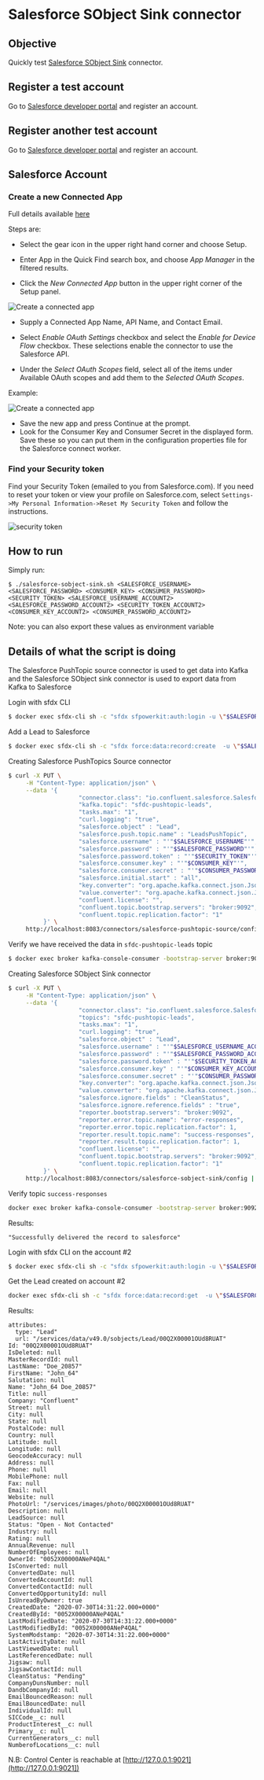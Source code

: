# Salesforce SObject Sink connector


## Objective

Quickly test [Salesforce SObject Sink](https://docs.confluent.io/current/connect/kafka-connect-salesforce/sobjects_sink/index.html#salesforce-sobject-sink-connector-for-cp) connector.


## Register a test account

Go to [Salesforce developer portal](https://developer.salesforce.com/signup/) and register an account.

## Register another test account

Go to [Salesforce developer portal](https://developer.salesforce.com/signup/) and register an account.

## Salesforce Account

### Create a new Connected App

Full details available [here](https://docs.confluent.io/current/connect/kafka-connect-salesforce/pushtopics/salesforce_pushtopic_source_connector_quickstart.html#salesforce-account)

Steps are:

* Select the gear icon in the upper right hand corner and choose Setup.

* Enter App in the Quick Find search box, and choose *App Manager* in the filtered results.

* Click the *New Connected App* button in the upper right corner of the Setup panel.

![Create a connected app](Screenshot2.png)

* Supply a Connected App Name, API Name, and Contact Email.

* Select *Enable OAuth Settings* checkbox and select the *Enable for Device Flow* checkbox. These selections enable the connector to use the Salesforce API.
* Under the *Select OAuth Scopes* field, select all of the items under Available OAuth scopes and add them to the *Selected OAuth Scopes*.

Example:

![Create a connected app](Screenshot3.png)

* Save the new app and press Continue at the prompt.
* Look for the Consumer Key and Consumer Secret in the displayed form. Save these so you can put them in the configuration properties file for the Salesforce connect worker.

### Find your Security token

Find your Security Token (emailed to you from Salesforce.com). If you need to reset your token or view your profile on Salesforce.com, select `Settings->My Personal Information->Reset My Security Token` and follow the instructions.

![security token](Screenshot1.png)

## How to run

Simply run:

```
$ ./salesforce-sobject-sink.sh <SALESFORCE_USERNAME> <SALESFORCE_PASSWORD> <CONSUMER_KEY> <CONSUMER_PASSWORD> <SECURITY_TOKEN> <SALESFORCE_USERNAME_ACCOUNT2> <SALESFORCE_PASSWORD_ACCOUNT2> <SECURITY_TOKEN_ACCOUNT2> <CONSUMER_KEY_ACCOUNT2> <CONSUMER_PASSWORD_ACCOUNT2>
```

Note: you can also export these values as environment variable


## Details of what the script is doing

The Salesforce PushTopic source connector is used to get data into Kafka and the Salesforce SObject sink connector is used to export data from Kafka to Salesforce

Login with sfdx CLI

```bash
$ docker exec sfdx-cli sh -c "sfdx sfpowerkit:auth:login -u \"$SALESFORCE_USERNAME\" -p \"$SALESFORCE_PASSWORD\" -r \"$SALESFORCE_INSTANCE\" -s \"$SECURITY_TOKEN\""
```

Add a Lead to Salesforce

```bash
$ docker exec sfdx-cli sh -c "sfdx force:data:record:create  -u \"$SALESFORCE_USERNAME\" -s Lead -v \"FirstName='$LEAD_FIRSTNAME' LastName='$LEAD_LASTNAME' Company=Confluent\""
```

Creating Salesforce PushTopics Source connector

```bash
$ curl -X PUT \
     -H "Content-Type: application/json" \
     --data '{
                    "connector.class": "io.confluent.salesforce.SalesforcePushTopicSourceConnector",
                    "kafka.topic": "sfdc-pushtopic-leads",
                    "tasks.max": "1",
                    "curl.logging": "true",
                    "salesforce.object" : "Lead",
                    "salesforce.push.topic.name" : "LeadsPushTopic",
                    "salesforce.username" : "'"$SALESFORCE_USERNAME"'",
                    "salesforce.password" : "'"$SALESFORCE_PASSWORD"'",
                    "salesforce.password.token" : "'"$SECURITY_TOKEN"'",
                    "salesforce.consumer.key" : "'"$CONSUMER_KEY"'",
                    "salesforce.consumer.secret" : "'"$CONSUMER_PASSWORD"'",
                    "salesforce.initial.start" : "all",
                    "key.converter": "org.apache.kafka.connect.json.JsonConverter",
                    "value.converter": "org.apache.kafka.connect.json.JsonConverter",
                    "confluent.license": "",
                    "confluent.topic.bootstrap.servers": "broker:9092",
                    "confluent.topic.replication.factor": "1"
          }' \
     http://localhost:8083/connectors/salesforce-pushtopic-source/config | jq .
```

Verify we have received the data in `sfdc-pushtopic-leads` topic

```bash
$ docker exec broker kafka-console-consumer -bootstrap-server broker:9092 --topic sfdc-pushtopic-leads --from-beginning --max-messages 1
```

Creating Salesforce SObject Sink connector

```bash
$ curl -X PUT \
     -H "Content-Type: application/json" \
     --data '{
                    "connector.class": "io.confluent.salesforce.SalesforceSObjectSinkConnector",
                    "topics": "sfdc-pushtopic-leads",
                    "tasks.max": "1",
                    "curl.logging": "true",
                    "salesforce.object" : "Lead",
                    "salesforce.username" : "'"$SALESFORCE_USERNAME_ACCOUNT2"'",
                    "salesforce.password" : "'"$SALESFORCE_PASSWORD_ACCOUNT2"'",
                    "salesforce.password.token" : "'"$SECURITY_TOKEN_ACCOUNT2"'",
                    "salesforce.consumer.key" : "'"$CONSUMER_KEY_ACCOUNT2"'",
                    "salesforce.consumer.secret" : "'"$CONSUMER_PASSWORD_ACCOUNT2"'",
                    "key.converter": "org.apache.kafka.connect.json.JsonConverter",
                    "value.converter": "org.apache.kafka.connect.json.JsonConverter",
                    "salesforce.ignore.fields" : "CleanStatus",
                    "salesforce.ignore.reference.fields" : "true",
                    "reporter.bootstrap.servers": "broker:9092",
                    "reporter.error.topic.name": "error-responses",
                    "reporter.error.topic.replication.factor": 1,
                    "reporter.result.topic.name": "success-responses",
                    "reporter.result.topic.replication.factor": 1,
                    "confluent.license": "",
                    "confluent.topic.bootstrap.servers": "broker:9092",
                    "confluent.topic.replication.factor": "1"
          }' \
     http://localhost:8083/connectors/salesforce-sobject-sink/config | jq .
````

Verify topic `success-responses`

```bash
docker exec broker kafka-console-consumer -bootstrap-server broker:9092 --topic success-responses --from-beginning --max-messages 1
```

Results:

```
"Successfully delivered the record to salesforce"
```


Login with sfdx CLI on the account #2

```bash
$ docker exec sfdx-cli sh -c "sfdx sfpowerkit:auth:login -u \"$SALESFORCE_USERNAME_ACCOUNT2\" -p \"$SALESFORCE_PASSWORD_ACCOUNT2\" -r \"$SALESFORCE_INSTANCE_ACCOUNT2\" -s \"$SECURITY_TOKEN_ACCOUNT2\""
```

Get the Lead created on account #2

```bash
docker exec sfdx-cli sh -c "sfdx force:data:record:get  -u \"$SALESFORCE_USERNAME_ACCOUNT2\" -s Lead -w \"FirstName='$LEAD_FIRSTNAME' LastName='$LEAD_LASTNAME' Company=Confluent\""
```

Results:

```
attributes:
  type: "Lead"
  url: "/services/data/v49.0/sobjects/Lead/00Q2X00001OUd8RUAT"
Id: "00Q2X00001OUd8RUAT"
IsDeleted: null
MasterRecordId: null
LastName: "Doe_20857"
FirstName: "John_64"
Salutation: null
Name: "John_64 Doe_20857"
Title: null
Company: "Confluent"
Street: null
City: null
State: null
PostalCode: null
Country: null
Latitude: null
Longitude: null
GeocodeAccuracy: null
Address: null
Phone: null
MobilePhone: null
Fax: null
Email: null
Website: null
PhotoUrl: "/services/images/photo/00Q2X00001OUd8RUAT"
Description: null
LeadSource: null
Status: "Open - Not Contacted"
Industry: null
Rating: null
AnnualRevenue: null
NumberOfEmployees: null
OwnerId: "0052X00000ANeP4QAL"
IsConverted: null
ConvertedDate: null
ConvertedAccountId: null
ConvertedContactId: null
ConvertedOpportunityId: null
IsUnreadByOwner: true
CreatedDate: "2020-07-30T14:31:22.000+0000"
CreatedById: "0052X00000ANeP4QAL"
LastModifiedDate: "2020-07-30T14:31:22.000+0000"
LastModifiedById: "0052X00000ANeP4QAL"
SystemModstamp: "2020-07-30T14:31:22.000+0000"
LastActivityDate: null
LastViewedDate: null
LastReferencedDate: null
Jigsaw: null
JigsawContactId: null
CleanStatus: "Pending"
CompanyDunsNumber: null
DandbCompanyId: null
EmailBouncedReason: null
EmailBouncedDate: null
IndividualId: null
SICCode__c: null
ProductInterest__c: null
Primary__c: null
CurrentGenerators__c: null
NumberofLocations__c: null
```


N.B: Control Center is reachable at [http://127.0.0.1:9021](http://127.0.0.1:9021])
